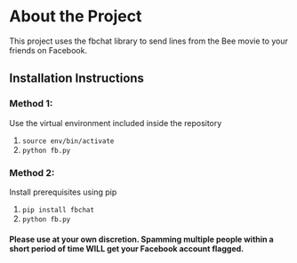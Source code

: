 # About the Project
This project uses the fbchat library to send lines from the Bee movie to your friends on Facebook.

## Installation Instructions

### Method 1:
Use the virtual environment included inside the repository 
1. ```source env/bin/activate```
2. ```python fb.py```

### Method 2:
Install prerequisites using pip
1. ```pip install fbchat```
2. ```python fb.py```

#### Please use at your own discretion. Spamming multiple people within a short period of time WILL get your Facebook account flagged. 
